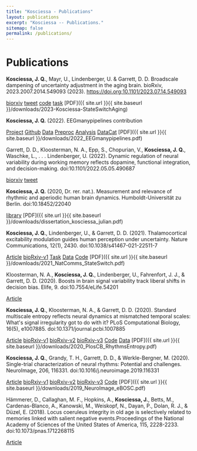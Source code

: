```yaml
---
title: "Kosciessa - Publications"
layout: publications
excerpt: "Kosciessa -- Publications."
sitemap: false
permalink: /publications/
---
```


# Publications

**Kosciessa, J. Q.**, Mayr, U., Lindenberger, U. & Garrett, D. D. Broadscale dampening of uncertainty adjustment in the aging brain. bioRxiv, 2023.2007.2014.549093 (2023). https://doi.org:10.1101/2023.07.14.549093

[biorxiv](https://www.biorxiv.org/content/10.1101/2023.07.14.549093v1)
[tweet](https://twitter.com/JulianKosciessa/status/1681362465039196161)
[code](https://git.mpib-berlin.mpg.de/LNDG/stateswitchage/stsw)
[task](https://git.mpib-berlin.mpg.de/LNDG/multi-attribute-task)
[PDF]({{ site.url }}{{ site.baseurl }}/downloads/2023-Kosciessa-StateSwitchAging)

**Kosciessa, J. Q.** (2022). EEGmanypipelines contribution

[Project](https://www.eegmanypipelines.org/)
[Github](https://github.com/jkosciessa/eegmp)
[Data](https://gin.g-node.org/juliankosciessa/eegmp_data)
[Preproc](https://gin.g-node.org/juliankosciessa/eegmp_preproc)
[Analysis](https://gin.g-node.org/juliankosciessa/eegmp_analysis)
[DataCat](https://jkosciessa.github.io/datalad_cat_test/)
[PDF]({{ site.url }}{{ site.baseurl }}/downloads/2022_EEGmanypipelines.pdf)

Garrett, D. D., Kloosterman, N. A., Epp, S., Chopurian, V., **Kosciessa, J. Q.**, Waschke, L., . . . Lindenberger, U. (2022). Dynamic regulation of neural variability during working memory reflects dopamine, functional integration, and decision-making. doi:10.1101/2022.05.05.490687

[biorxiv](https://www.biorxiv.org/content/10.1101/2022.05.05.490687v1)
[tweet](https://twitter.com/Garrett_Neuro/status/1523617220923863041)

**Kosciessa, J. Q.** (2020, Dr. rer. nat.). Measurement and relevance of rhythmic and aperiodic human brain dynamics. Humboldt-Universität zu Berlin. doi:10.18452/22040

[library](https://doi.org/10.18452/22040)
[PDF]({{ site.url }}{{ site.baseurl }}/downloads/dissertation_kosciessa_julian.pdf)

**Kosciessa, J. Q.**, Lindenberger, U., & Garrett, D. D. (2021). Thalamocortical excitability modulation guides human perception under uncertainty. Nature Communications, 12(1), 2430. doi:10.1038/s41467-021-22511-7

[Article](https://www.nature.com/articles/s41467-021-22511-7)
[bioRxiv-v1](https://www.biorxiv.org/content/10.1101/2020.06.22.165118v1)
[Task](https://git.mpib-berlin.mpg.de/LNDG/multi-attribute-task)
[Data](https://osf.io/ug4b8/)
[Code](https://git.mpib-berlin.mpg.de/LNDG/stateswitch)
[PDF]({{ site.url }}{{ site.baseurl }}/downloads/2021_NatComms_StateSwitch.pdf)

Kloosterman, N. A., **Kosciessa, J. Q.**, Lindenberger, U., Fahrenfort, J. J., & Garrett, D. D. (2020). Boosts in brain signal variability track liberal shifts in decision bias. Elife, 9. doi:10.7554/eLife.54201

[Article](https://elifesciences.org/articles/54201)

**Kosciessa, J. Q.**, Kloosterman, N. A., & Garrett, D. D. (2020). Standard multiscale entropy reflects neural dynamics at mismatched temporal scales: What's signal irregularity got to do with it? PLoS Computational Biology, 16(5), e1007885. doi:10.1371/journal.pcbi.1007885

[Article](https://journals.plos.org/ploscompbiol/article?id=10.1371/journal.pcbi.1007885)
[bioRxiv-v1](https://www.biorxiv.org/content/10.1101/752808v1?versioned=true)
[bioRxiv-v2](https://www.biorxiv.org/content/10.1101/752808v2?versioned=true)
[bioRxiv-v3](https://www.biorxiv.org/content/10.1101/752808v3?versioned=true)
[Code](https://git.mpib-berlin.mpg.de/LNDG/rhythms_entropy)
[Data](https://osf.io/q3vxm/)
[PDF]({{ site.url }}{{ site.baseurl }}/downloads/2020_PlosCB_RhythmsEntropy.pdf)

**Kosciessa, J. Q.**, Grandy, T. H., Garrett, D. D., & Werkle-Bergner, M. (2020). Single-trial characterization of neural rhythms: Potential and challenges. NeuroImage, 206, 116331. doi:10.1016/j.neuroimage.2019.116331

[Article](https://www.sciencedirect.com/science/article/pii/S105381191930922X?via%3Dihub)
[bioRxiv-v1](https://www.biorxiv.org/content/10.1101/356089v1?versioned=true)
[bioRxiv-v2](https://www.biorxiv.org/content/10.1101/356089v2?versioned=true)
[bioRxiv-v3](https://www.biorxiv.org/content/10.1101/356089v3?versioned=true)
[Code](https://github.com/jkosciessa/eBOSC_resources_NI2020)
[PDF]({{ site.url }}{{ site.baseurl }}/downloads/2019_NeuroImage_eBOSC.pdf)

Hämmerer, D., Callaghan, M. F., Hopkins, A., **Kosciessa, J.**, Betts, M., Cardenas-Blanco, A., Kanowski, M., Weiskopf, N., Dayan, P., Dolan, R. J., & Düzel, E. (2018). Locus coeruleus integrity in old age is selectively related to memories linked with salient negative events.Proceedings of the National Academy of Sciences of the United States of America, 115, 2228-2233. doi:10.1073/pnas.1712268115

[Article](https://www.pnas.org/content/115/9/2228)

<br />